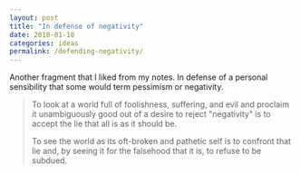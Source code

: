 ```yaml
---
layout: post
title: "In defense of negativity"
date: 2018-01-18
categories: ideas
permalink: /defending-negativity/
---
```


Another fragment that I liked from my notes. In defense of a personal sensibility that some would term pessimism or negativity.

> To look at a world full of foolishness, suffering, and evil and proclaim it unambiguously good out of a desire to reject "negativity" is to accept the lie that all is as it should be. 
>
> To see the world as its oft-broken and pathetic self is to confront that lie and, by seeing it for the falsehood that it is, to refuse to be subdued.